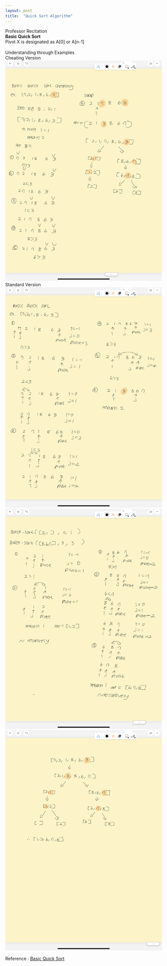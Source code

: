 ```yaml
---
layout: post
title:  "Quick Sort Algorithm"
---
```

Professor Recitation<br/>
**Basic Quick Sort**  <br/>
Pivot X is designated as A[0] or A[n-1] <br/>
<br/>
Understanding through Examples<br/>
Cheating Version<br/>
<img src="/_images/BasicQuickSort1.png" width="500" height="700">
Standard Version<br/>
<img src="/_images/BasicQuickSort2.png" width="500" height="700">
<img src="/_images/BasicQuickSort3.png" width="500" height="700">
<img src="/_images/BasicQuickSort4.png" width="500" height="700">

Reference : [Basic Quick Sort](https://www.geeksforgeeks.org/quick-sort-vs-merge-sort/)<br/>
